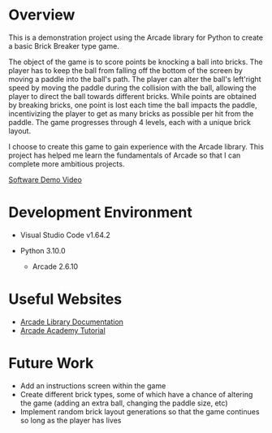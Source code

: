 # Overview

This is a demonstration project using the Arcade library for Python to create a basic Brick Breaker type game. 

The object of the game is to score points be knocking a ball into bricks. The player has to keep the ball from falling off the bottom of the screen by moving a paddle into the ball's path. The player can alter the ball's left'right speed by moving the paddle during the collision with the ball, allowing the player to direct the ball towards different bricks. While points are obtained by breaking bricks, one point is lost each time the ball impacts the paddle, incentivizing the player to get as many bricks as possible per hit from the paddle. The game progresses through 4 levels, each with a unique brick layout.

I choose to create this game to gain experience with the Arcade library. This project has helped me learn the fundamentals of Arcade so that I can complete more ambitious projects.

[Software Demo Video](https://youtu.be/dnkDF61Drm4)

# Development Environment

* Visual Studio Code v1.64.2

* Python 3.10.0
    * Arcade 2.6.10

# Useful Websites

* [Arcade Library Documentation](https://api.arcade.academy/en/latest/)
* [Arcade Academy Tutorial](https://learn.arcade.academy/en/latest/)

# Future Work

* Add an instructions screen within the game
* Create different brick types, some of which have a chance of altering the game (adding an extra ball, changing the paddle size, etc)
* Implement random brick layout generations so that the game continues so long as the player has lives